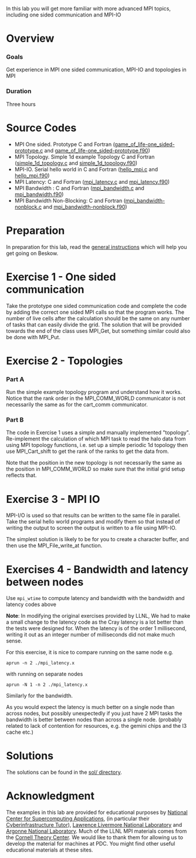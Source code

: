 In this lab you will get more familiar with more advanced MPI topics, including one sided communication and MPI-IO

# Overview

### Goals

Get experience in MPI one sided communication, MPI-IO and topologies in MPI

### Duration

Three hours

# Source Codes

- MPI One sided. Prototype C and Fortran ([game_of_life-one_sided-prototype.c](game_of_life-one_sided-prototype.c) and 
  [game_of_life-one_sided-prototype.f90](game_of_life-one_sided-prototype.f90))
- MPI Topology. Simple 1d example Topology C and Fortran ([simple_1d_topology.c](simple_1d_topology.c) 
  and [simple_1d_topology.f90](simple_1d_topology.f90))
- MPI-IO. Serial hello world in C and Fortran ([hello_mpi.c](hello_mpi.c) and [hello_mpi.f90](hello_mpi.f90))
- MPI Latency: C and Fortran ([mpi_latency.c](mpi_latency.c) and [mpi_latency.f90](mpi_latency.f90))
- MPI Bandwidth : C and Fortran ([mpi_bandwidth.c](mpi_bandwidth.c) and [mpi_bandwidth.f90](mpi_bandwidth.f90))
- MPI Bandwidth Non-Blocking: C and Fortran ([mpi_bandwidth-nonblock.c](mpi_bandwidth-nonblock.c) 
  and [mpi_bandwidth-nonblock.f90](mpi_bandwidth-nonblock.f90))
 

# Preparation

In preparation for this lab, read the [general instructions](../README.md) which will help you get going on Beskow.

# Exercise 1 - One sided communication

Take the prototype one sided communication code and complete the code by adding the correct one sided MPI calls so that the program works. The number of live cells after the calculation should be the same on any number of tasks that can easily divide the grid. The solution that will be provided towards the end of the class uses MPI_Get, but something similar could also be done with MPI_Put.

# Exercise 2 - Topologies

### Part A
Run the simple example topology program and understand how it works. Notice that the rank order in the MPI_COMM_WORLD communicator is not necessarily the same as for the cart_comm communicator.

### Part B
The code in Exercise 1 uses a simple and manually implemented "topology". Re-implement the calculation of which MPI task to read the halo data from using MPI topology functions, i.e. set up a simple periodic 1d topology then use MPI_Cart_shift to get the rank of the ranks to get the data from.

Note that the position in the new topology is not necessarily the same as the position in MPI_COMM_WORLD so make sure that the initial grid setup reflects that.

# Exercise 3 - MPI IO

MPI-I/O is used so that results can be written to the same file in parallel. Take the serial hello world programs and modify them so that instead of writing the output to screen the output is written to a file using MPI-IO.

The simplest solution is likely to be for you to create a character buffer, and then use the MPI_File_write_at function.

# Exercises 4 - Bandwidth and latency between nodes

Use `mpi_wtime` to compute latency and bandwidth with the bandwidth and latency codes above

**Note**: In modifying the original exercises provided by LLNL, We had to make a small change to the latency code as the Cray latency is a lot better than the tests were designed for. When the latency is of the order 1 millisecond, writing it out as an integer number of milliseconds did not make much sense.

For this exercise, it is nice to compare running on the same node e.g.

```
aprun -n 2 ./mpi_latency.x
```

with running on separate nodes

```
aprun -N 1 -n 2 ./mpi_latency.x
```

Similarly for the bandwidth.

As you would expect the latency is much better on a single node than across nodes, but possibly unexpectedly if you just have 2 MPI tasks the bandwidth is better between nodes than across a single node. (probably related to lack of contention for resources, e.g. the gemini chips and the l3 cache etc.)

# Solutions

The solutions can be found in the [sol/ directory](sol/).

# Acknowledgment

The examples in this lab are provided for educational purposes by 
[National Center for Supercomputing Applications](http://www.ncsa.illinois.edu/), 
(in particular their [Cyberinfrastructure Tutor](http://www.citutor.org/)), 
[Lawrence Livermore National Laboratory](https://computing.llnl.gov/) and 
[Argonne National Laboratory](http://www.mcs.anl.gov/). Much of the LLNL MPI materials comes from the 
[Cornell Theory Center](http://www.cac.cornell.edu/). 
We would like to thank them for allowing us to develop the material for machines at PDC. 
You might find other useful educational materials at these sites.


